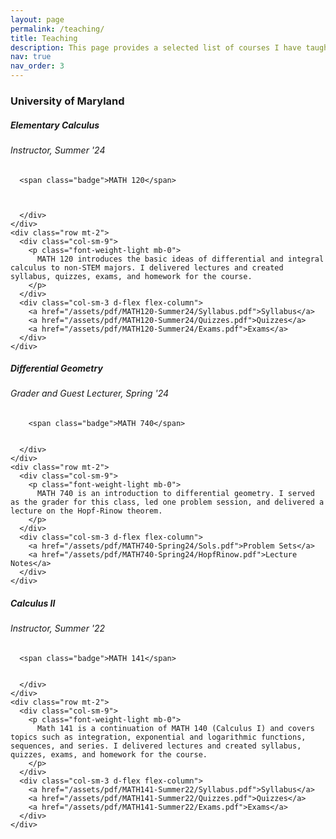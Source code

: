 ```yaml
---
layout: page
permalink: /teaching/
title: Teaching
description: This page provides a selected list of courses I have taught. For a comprehensive list, including courses for which I served as a graduate TA, please refer to my CV.
nav: true
nav_order: 3
---
```


<head>
  <!-- Include Font Awesome for nice icons -->
  <link href="https://cdnjs.cloudflare.com/ajax/libs/font-awesome/5.15.4/css/all.min.css" rel="stylesheet">
  <style>
    /* Decrease icon size and align it properly *
    #toggle-icon {
      font-size: 18px; /* Decrease the icon size */
      margin-right: 10px; /* Add some space between icon and text */
    }
  </style>
</head>

<style>
  /* Use the global theme variables instead of new ones */
  .badge {
    display: inline-block;
    padding: 0.25em 0.5em;
    border-radius: 0.25rem;
    font-size: 0.85em;
    font-weight: 500;
    background-color: var(--global-theme-color);   /* pick up your theme color */
    color: var(--global-theme-text);               /* pick up your theme text color */
    text-align: center;
    line-height: 1.2;
  }
</style>

<!-- University of Maryland with toggle icon on the left -->
<h3 id="umd" onclick="toggleCourses()" style="cursor: pointer;">
  <i id="toggle-icon" class="fas fa-chevron-down"></i> University of Maryland
</h3>

<div class="card mt-3">
  <div class="p-3">
    <div class="row">
      <div class="col-sm-10">
        <h5 id="Math120" class="card-title">Elementary Calculus</h5>
        <h6 class="card-subtitle font-italic">Instructor, Summer '24</h6>
      </div>
      <div class="col-sm-2 text-sm-right">
      
      <span class="badge">MATH 120</span>
      
      
      
      </div>
    </div>
    <div class="row mt-2">
      <div class="col-sm-9">
        <p class="font-weight-light mb-0">
          MATH 120 introduces the basic ideas of differential and integral calculus to non-STEM majors. I delivered lectures and created syllabus, quizzes, exams, and homework for the course.
        </p>
      </div>
      <div class="col-sm-3 d-flex flex-column">
        <a href="/assets/pdf/MATH120-Summer24/Syllabus.pdf">Syllabus</a>
        <a href="/assets/pdf/MATH120-Summer24/Quizzes.pdf">Quizzes</a>
        <a href="/assets/pdf/MATH120-Summer24/Exams.pdf">Exams</a>
      </div>
    </div>
  </div>
</div>


<!-- MATH 740 (Diff. Geo) Spring 24 -->
<div class="card mt-3">
  <div class="p-3">
    <div class="row">
      <div class="col-sm-10">
        <h5 id="math740" class="card-title">Differential Geometry</h5>
        <h6 class="card-subtitle font-italic">Grader and Guest Lecturer, Spring '24</h6>
      </div>
      <div class="col-sm-2 text-sm-right">
        
        
        <span class="badge">MATH 740</span>

        
      </div>
    </div>
    <div class="row mt-2">
      <div class="col-sm-9">
        <p class="font-weight-light mb-0">
          MATH 740 is an introduction to differential geometry. I served as the grader for this class, led one problem session, and delivered a lecture on the Hopf-Rinow theorem.
        </p>
      </div>
      <div class="col-sm-3 d-flex flex-column">
        <a href="/assets/pdf/MATH740-Spring24/Sols.pdf">Problem Sets</a>
        <a href="/assets/pdf/MATH740-Spring24/HopfRinow.pdf">Lecture Notes</a>
      </div>
    </div>
  </div>
</div>


<!-- MATH 141 (Calc II) Summer 22 -->
<div class="card mt-3">
  <div class="p-3">
    <div class="row">
      <div class="col-sm-10">
        <h5 id="math141" class="card-title">Calculus II</h5>
        <h6 class="card-subtitle font-italic">Instructor, Summer '22</h6>
      </div>
      <div class="col-sm-2 text-sm-right">
      
      
      <span class="badge">MATH 141</span>

      
      </div>
    </div>
    <div class="row mt-2">
      <div class="col-sm-9">
        <p class="font-weight-light mb-0">
          Math 141 is a continuation of MATH 140 (Calculus I) and covers topics such as integration, exponential and logarithmic functions, sequences, and series. I delivered lectures and created syllabus, quizzes, exams, and homework for the course.
        </p>
      </div>
      <div class="col-sm-3 d-flex flex-column">
        <a href="/assets/pdf/MATH141-Summer22/Syllabus.pdf">Syllabus</a>
        <a href="/assets/pdf/MATH141-Summer22/Quizzes.pdf">Quizzes</a>
        <a href="/assets/pdf/MATH141-Summer22/Exams.pdf">Exams</a>
      </div>
    </div>
  </div>
</div>


<script>
  // Function to toggle courses and change icon direction
  function toggleCourses() {
    var courses = document.getElementById("courses");
    var icon = document.getElementById("toggle-icon");

    if (courses.style.display === "none") {
      courses.style.display = "block"; // Show courses
      icon.classList.remove("fa-chevron-right");
      icon.classList.add("fa-chevron-down"); // Change to downward arrow
    } else {
      courses.style.display = "none"; // Hide courses
      icon.classList.remove("fa-chevron-down");
      icon.classList.add("fa-chevron-right"); // Change to right arrow
    }
  }
</script>

